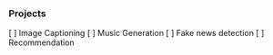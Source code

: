 ### Projects ###

[ ] Image Captioning
[ ] Music Generation
[ ] Fake news detection
[ ] Recommendation
